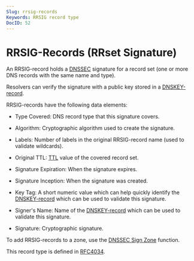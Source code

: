 ```yaml
---
Slug: rrsig-records
Keywords: RRSIG record type
DocID: 52
---
```

# RRSIG-Records (RRset Signature)

An RRSIG-record holds a [DNSSEC](df_dnssec.md) signature for a record set (one or more DNS records with the same name and type).

Resolvers can verify the signature with a public key stored in a [DNSKEY-record](rec_dnskey.md).

RRSIG-records have the following data elements:

- Type Covered: DNS record type that this signature covers.

- Algorithm: Cryptographic algorithm used to create the signature.

- Labels: Number of labels in the original RRSIG-record name (used to validate wildcards).

- Original TTL: [TTL](df_ttl.md) value of the covered record set.

- Signature Expiration: When the signature expires.

- Signature Inception: When the signature was created.

- Key Tag: A short numeric value which can help quickly identify the [DNSKEY-record](rec_dnskey.md) which can be used to validate this signature.

- Signer's Name: Name of the [DNSKEY-record](rec_dnskey.md) which can be used to validate this signature.

- Signature: Cryptographic signature.

To add RRSIG-records to a zone, use the [DNSSEC Sign Zone](wd_signzone.md) function.

This record type is defined in [RFC4034](http://www.rfc-editor.org/rfc/rfc4034.txt).
